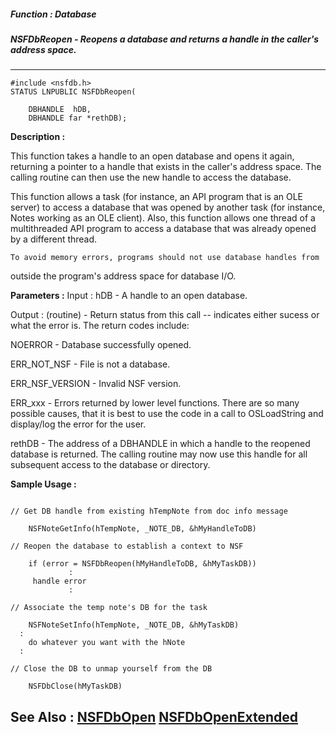 ##### Function : Database
##### NSFDbReopen - Reopens a database and returns a handle in the caller's address space.
---
```
#include <nsfdb.h>
STATUS LNPUBLIC NSFDbReopen(

	DBHANDLE  hDB,
	DBHANDLE far *rethDB);
```
**Description :**

This function takes a handle to an open database and opens it again, returning 
a pointer to a handle that exists in the caller's address space. The calling 
routine can then use the new handle to access the database. 

This function allows a task (for instance, an API program that is an OLE 
server) to access a database that was opened by another task (for instance, 
Notes working as an OLE client).   Also, this function allows one thread of a 
multithreaded API program to access a database that was already opened by a 
different thread.   

	To avoid memory errors, programs should not use database handles from 
outside the program's address space for database I/O.

**Parameters :**
Input :
hDB  -  A handle to an open database.

Output :
(routine)  -  Return status from this call -- indicates either sucess or what the error is. The return codes include:

NOERROR - Database successfully opened.

ERR_NOT_NSF - File is not a database.

ERR_NSF_VERSION - Invalid NSF version.

ERR_xxx - Errors returned by lower level functions.  There are so many possible causes, that it is best to use the code in a call to OSLoadString and display/log the error for the user. 


rethDB  -  The address of a DBHANDLE in which a handle to the reopened database  is returned.  The calling routine may now use this handle for all subsequent access to the database or directory.


**Sample Usage :**
```

// Get DB handle from existing hTempNote from doc info message 

    NSFNoteGetInfo(hTempNote, _NOTE_DB, &hMyHandleToDB)

// Reopen the database to establish a context to NSF

    if (error = NSFDbReopen(hMyHandleToDB, &hMyTaskDB))
             :
     handle error
             :

// Associate the temp note's DB for the task 

    NSFNoteSetInfo(hTempNote, _NOTE_DB, &hMyTaskDB)
  :
    do whatever you want with the hNote
  :
      
// Close the DB to unmap yourself from the DB 

    NSFDbClose(hMyTaskDB)

```
**See Also :**
[NSFDbOpen](/domino-c-api-docs/reference/Func/NSFDbOpen)
[NSFDbOpenExtended](/domino-c-api-docs/reference/Func/NSFDbOpenExtended)
---
